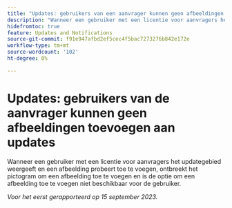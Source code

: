 ```yaml
---
title: "Updates: gebruikers van een aanvrager kunnen geen afbeeldingen aan updates toevoegen"
description: "Wanneer een gebruiker met een licentie voor aanvragers het updategebied weergeeft en een afbeelding probeert toe te voegen, ontbreekt het pictogram om een afbeelding toe te voegen en is de optie om een afbeelding toe te voegen niet beschikbaar voor de gebruiker."
hidefromtoc: true
feature: Updates and Notifications
source-git-commit: f91e947afbd2ef5cec4f5bac7273276b842e172e
workflow-type: tm+mt
source-wordcount: '102'
ht-degree: 0%

---
```



# Updates: gebruikers van de aanvrager kunnen geen afbeeldingen toevoegen aan updates

Wanneer een gebruiker met een licentie voor aanvragers het updategebied weergeeft en een afbeelding probeert toe te voegen, ontbreekt het pictogram om een afbeelding toe te voegen en is de optie om een afbeelding toe te voegen niet beschikbaar voor de gebruiker.

_Voor het eerst gerapporteerd op 15 september 2023._
